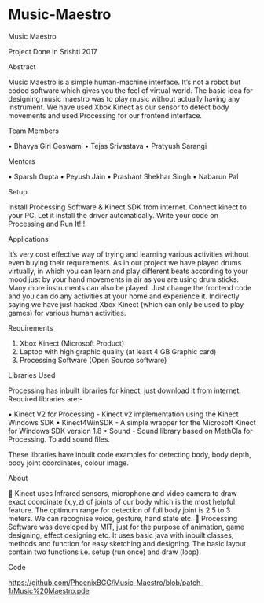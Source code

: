 # Music-Maestro
Music Maestro

Project Done in Srishti 2017

Abstract

Music Maestro is a simple human-machine interface. It’s not a robot but coded software which gives you the feel of virtual world. The basic idea for designing music maestro was to play music without actually having any instrument. We have used Xbox Kinect as our sensor to detect body movements and used Processing for our frontend interface.

Team Members

•	Bhavya Giri Goswami
•	Tejas Srivastava
•	Pratyush Sarangi

Mentors

•	Sparsh Gupta
•	Peyush Jain
•	Prashant Shekhar Singh
•	Nabarun Pal


Setup

Install Processing Software & Kinect SDK from internet. 
Connect kinect to your PC. Let it install the driver automatically.
Write your code on Processing and Run It!!!.

Applications

It’s very cost effective way of trying and learning various activities without even buying their requirements. As in our project we have played drums virtually, in which you can learn and play different beats according to your mood just by your hand movements in air as you are using drum sticks. Many more instruments can also be played. Just change the frontend code and you can do any activities at your home and experience it. Indirectly saying we have just hacked Xbox Kinect (which can only be used to play games) for various human activities.

Requirements

1.	Xbox Kinect (Microsoft Product)
2.	Laptop with high graphic quality (at least 4 GB Graphic card)
3.	Processing Software (Open Source software)

Libraries Used

Processing has inbuilt libraries for kinect, just download it from internet. Required libraries are:-

•	Kinect V2 for Processing - Kinect v2 implementation using the Kinect Windows SDK
•	Kinect4WinSDK - A simple wrapper for the Microsoft Kinect for Windows SDK version 1.8
•	Sound - Sound library based on MethCla for Processing. To add sound files.

These libraries have inbuilt code examples for detecting body, body depth, body joint coordinates, colour image. 

About

	Kinect uses Infrared sensors, microphone and video camera to draw exact coordinate (x,y,z) of joints of our body which is the most helpful feature. The optimum range for detection of full body joint is 2.5 to 3 meters. We can recognise voice, gesture, hand state etc.
	Processing Software was developed by MIT, just for the purpose of animation, game designing, effect designing etc. It uses basic java with inbuilt classes, methods and function for easy sketching and designing. The basic layout contain two functions i.e. setup (run once) and draw (loop).

Code

https://github.com/PhoenixBGG/Music-Maestro/blob/patch-1/Music%20Maestro.pde
